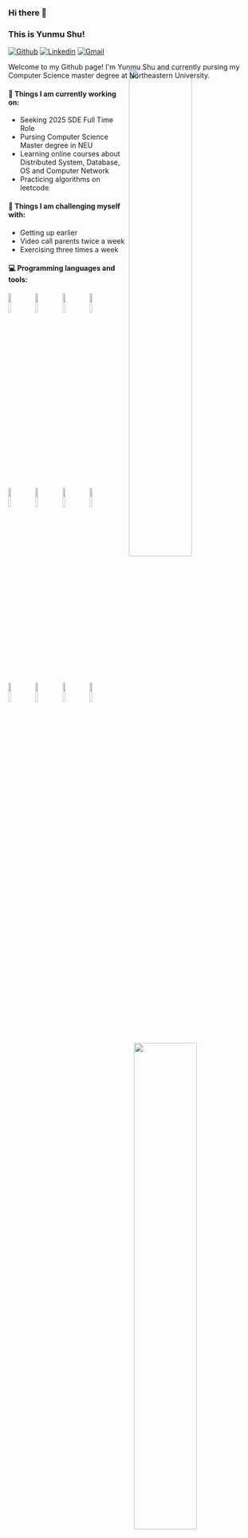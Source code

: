 ### Hi there 👋 
### This is Yunmu Shu!

[![Github](https://img.shields.io/badge/-Github-000?style=flat&logo=Github&logoColor=white)](https://github.com/Bobbyshu)
[![Linkedin](https://img.shields.io/badge/-LinkedIn-blue?style=flat&logo=Linkedin&logoColor=white)](https://www.linkedin.com/in/bobbyshu/)
[![Gmail](https://img.shields.io/badge/-Gmail-c14438?style=flat&logo=Gmail&logoColor=white)](mailto:bobbyshu0824@gmail.com)

Welcome to my Github page! I'm Yunmu Shu and currently pursing my Computer Science master degree at Northeastern University.  
<img width="50%" align="right" style="margin-top: -20px; margin-right: 10px;" src="https://github-readme-stats.vercel.app/api/top-langs?username=Bobbyshu&&layout=compact&hide_border=true&langs_count=10" />

#### 🌱 Things I am currently working on: 
- Seeking 2025 SDE Full Time Role
- Pursing Computer Science Master degree in NEU
- Learning online courses about Distributed System, Database, OS and Computer Network
- Practicing algorithms on leetcode

#### :muscle: Things I am challenging myself with:
- Getting up earlier
- Video call parents twice a week
- Exercising three times a week
#### :computer: Programming languages and tools: 
<p>
	<img width="50%" align="right" src="https://github-readme-stats.vercel.app/api?username=Bobbyshu&show_icons=true&hide_border=true" />

<code><img width="10%" src="https://www.vectorlogo.zone/logos/java/java-ar21.svg"></code>
<code><img width="10%" src="https://www.vectorlogo.zone/logos/golang/golang-ar21.svg"></code>
<code><img width="10%" src="https://www.vectorlogo.zone/logos/javascript/javascript-ar21.svg"></code>
<code><img width="10%" src="https://www.vectorlogo.zone/logos/python/python-ar21.svg"></code>
<br />
<code><img width="10%" src="https://www.vectorlogo.zone/logos/springio/springio-ar21.svg"></code>
<code><img width="10%" src="https://www.vectorlogo.zone/logos/mysql/mysql-ar21.svg"></code>
<code><img width="10%" src="https://www.vectorlogo.zone/logos/redis/redis-ar21.svg"></code>
<code><img width="10%" src="https://www.vectorlogo.zone/logos/reactjs/reactjs-ar21.svg"></code>
<br />
<code><img width="10%" src="https://www.vectorlogo.zone/logos/linux/linux-ar21.svg"></code>
<code><img width="10%" src="https://www.vectorlogo.zone/logos/git-scm/git-scm-ar21.svg"></code>
<code><img width="10%" src="https://www.vectorlogo.zone/logos/docker/docker-ar21.svg"></code>
<code><img width="10%" src="https://www.vectorlogo.zone/logos/amazon_aws/amazon_aws-ar21.svg"></code>
</p>
